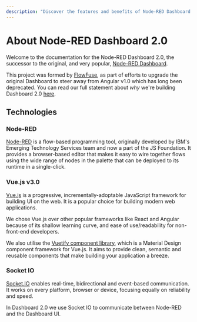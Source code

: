 ```yaml
---
description: "Discover the features and benefits of Node-RED Dashboard 2.0, designed to streamline and enhance your Node-RED experience."
---
```


# About Node-RED Dashboard 2.0

Welcome to the documentation for the Node-RED Dashboard 2.0, the successor to the original, and very popular, [Node-RED Dashboard](https://flows.nodered.org/node/node-red-dashboard).

This project was formed by [FlowFuse](https://flowfuse.com/), as part of efforts to upgrade the original Dashboard to steer away from Angular v1.0 which has long been deprecated. You can read our full statement about _why_ we're building Dashboard 2.0 [here](https://flowfuse.com/blog/2023/06/dashboard-announcement/).

## Technologies

### Node-RED

[Node-RED](https://nodered.org/) is a flow-based programming tool, originally developed by IBM's Emerging Technology Services team and now a part of the JS Foundation. It provides a browser-based editor that makes it easy to wire together flows using the wide range of nodes in the palette that can be deployed to its runtime in a single-click.

### Vue.js v3.0

[Vue.js](https://vuejs.org/) is a progressive, incrementally-adoptable JavaScript framework for building UI on the web. It is a popular choice for building modern web applications.

We chose Vue.js over other popular frameworks like React and Angular because of its shallow learning curve, and ease of use/readability for non-front-end developers.

We also utilise the [Vuetify component library](https://vuetifyjs.com/en/components/all/), which is a Material Design component framework for Vue.js. It aims to provide clean, semantic and reusable components that make building your application a breeze.

### Socket IO

[Socket.IO](https://socket.io/) enables real-time, bidirectional and event-based communication. It works on every platform, browser or device, focusing equally on reliability and speed.

In Dashboard 2.0 we use Socket IO to communicate between Node-RED and the Dashboard UI.
